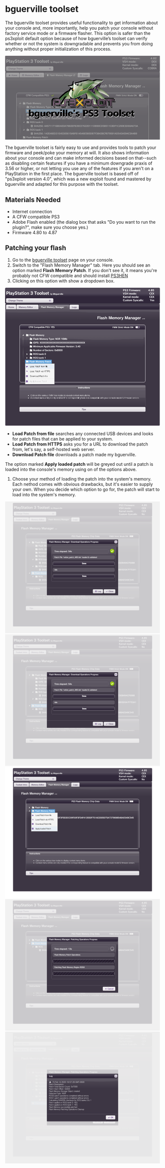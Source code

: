 # bguerville toolset

The bguerville toolset provides useful functionality to get information about your console and, more importantly, help you patch your console without factory service mode or a firmware flasher. This option is safer than the ps3xploit default option because of how bguerville’s toolset can verify whether or not the system is downgradable and prevents you from doing anything without proper initialization of this process.

![](../../.gitbook/assets/bguerville.png)

The bguerville toolset is fairly easy to use and provides tools to patch your firmware and peek/poke your memory at will. It also shows information about your console and can make informed decisions based on that--such as disabling certain features if you have a minimum downgrade praxis of 3.56 or higher, or not letting you use any of the features if you aren't on a PlayStation in the first place. The bguerville toolset is based off of "ps3xploit version 4.0", which was a new exploit found and mastered by bguerville and adapted for this purpose with the toolset.

## Materials Needed

* Internet connection
* A CFW compatible PS3
* Adobe Flash enabled \(the dialog box that asks "Do you want to run the plugin?", make sure you choose yes.\)
* Firmware 4.80 to 4.87

## Patching your flash

1. Go to the [bguerville toolset](https://github.com/Doregon/tnpsh-wiki/tree/975877e458af3e8d7db5a1fe76ef3a74050257f6/cfw-hfw-mfw/prep-cfw/ps3xploit.net/bguerville/README.md) page on your console.
2. Switch to the "Flash Memory Manager" tab. Here you should see an option marked **Flash Memory Patch**. If you don't see it, it means you're probably not CFW compatible and should install [PS3HEN](../ps3hen/)
3. Clicking on this option with show a dropdown box.

![](../../.gitbook/assets/bguerville-patch-1.png)

* **Load Patch from file** searches any connected USB devices and looks for patch files that can be applied to your system.
* **Load Patch from HTTPS** asks you for a URL to download the patch from, let's say, a self-hosted web server.
* **Download Patch file** downloads a patch made my bguerville.

The option marked **Apply loaded patch** will be greyed out until a patch is loaded into the console's memory using on of the options above.

1. Choose your method of loading the patch into the system's memory. Each nethod comes with obvious drawbacks, but it's easier to supply your own. When you decide which option to go for, the patch will start to load into the system's memory.

![](../../.gitbook/assets/bguerville-patch-2.png) ![](../../.gitbook/assets/bguerville-patch-3.png) ![](../../.gitbook/assets/bguerville-patch-4.png) ![](../../.gitbook/assets/bguerville-patch-5.png) ![](../../.gitbook/assets/bguerville-patch-6.png)

